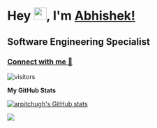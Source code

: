 Hey <img src="https://github.com/TheDudeThatCode/TheDudeThatCode/blob/master/Assets/Hi.gif" width="29">, I'm [Abhishek!](https://bio.link/abhishekk) 
============================
Software Engineering Specialist
-----------------------
### [Connect with me 💬](https://www.linkedin.com/in/abhishek-kudal) 
![visitors](https://visitor-badge.laobi.icu/badge?page_id=AbhishekKudal.AbhishekKudal)

<b>My GitHub Stats</b>

<a href="http://www.github.com/AbhishekKudal"><img src="https://github-readme-stats.vercel.app/api?username=AbhishekKudal&show_icons=true&hide=&count_private=true&title_color=0891b2&text_color=ffffff&icon_color=0891b2&bg_color=22272e&hide_border=true&show_icons=true" alt="arpitchugh's GitHub stats" /></a>

<a href="http://www.github.com/AbhishekKudal"><img src="https://github-readme-streak-stats.herokuapp.com/?user=AbhishekKudal&stroke=ffffff&background=22272e&ring=e25822&fire=ffbd2e&currStreakNum=ffffff&currStreakLabel=cf352e&sideNums=ffffff&sideLabels=ffffff&dates=ffffff&hide_border=true" /></a>

<!--
**AbhishekKudal/AbhishekKudal** is a ✨ _special_ ✨ repository because its `README.md` (this file) appears on your GitHub profile.

Here are some ideas to get you started:

- 🔭 I’m currently working on ...
- 🌱 I’m currently learning ...
- 👯 I’m looking to collaborate on ...
- 🤔 I’m looking for help with ...
- 💬 Ask me about ...
- 📫 How to reach me: ...
- 😄 Pronouns: ...
- ⚡ Fun fact: ...
-->
